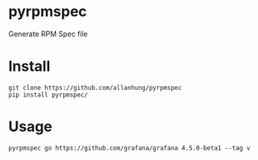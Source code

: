 # pyrpmspec

Generate RPM Spec file

# Install

    git clone https://github.com/allanhung/pyrpmspec
    pip install pyrpmspec/
    
# Usage

    pyrpmspec go https://github.com/grafana/grafana 4.5.0-beta1 --tag v
